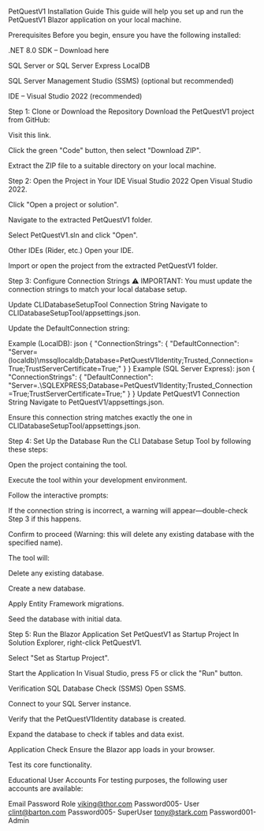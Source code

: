PetQuestV1 Installation Guide
This guide will help you set up and run the PetQuestV1 Blazor application on your local machine.

Prerequisites
Before you begin, ensure you have the following installed:

.NET 8.0 SDK – Download here

SQL Server or SQL Server Express LocalDB

SQL Server Management Studio (SSMS) (optional but recommended)

IDE – Visual Studio 2022 (recommended)

Step 1: Clone or Download the Repository
Download the PetQuestV1 project from GitHub:

Visit this link.

Click the green "Code" button, then select "Download ZIP".

Extract the ZIP file to a suitable directory on your local machine.

Step 2: Open the Project in Your IDE
Visual Studio 2022
Open Visual Studio 2022.

Click "Open a project or solution".

Navigate to the extracted PetQuestV1 folder.

Select PetQuestV1.sln and click "Open".

Other IDEs (Rider, etc.)
Open your IDE.

Import or open the project from the extracted PetQuestV1 folder.

Step 3: Configure Connection Strings
⚠️ IMPORTANT: You must update the connection strings to match your local database setup.

Update CLIDatabaseSetupTool Connection String
Navigate to CLIDatabaseSetupTool/appsettings.json.

Update the DefaultConnection string:

Example (LocalDB):
json
{
  "ConnectionStrings": {
    "DefaultConnection": "Server=(localdb)\\mssqllocaldb;Database=PetQuestV1Identity;Trusted_Connection=True;TrustServerCertificate=True;"
  }
}
Example (SQL Server Express):
json
{
  "ConnectionStrings": {
    "DefaultConnection": "Server=.\\SQLEXPRESS;Database=PetQuestV1Identity;Trusted_Connection=True;TrustServerCertificate=True;"
  }
}
Update PetQuestV1 Connection String
Navigate to PetQuestV1/appsettings.json.

Ensure this connection string matches exactly the one in CLIDatabaseSetupTool/appsettings.json.

Step 4: Set Up the Database
Run the CLI Database Setup Tool by following these steps:

Open the project containing the tool.

Execute the tool within your development environment.

Follow the interactive prompts:

If the connection string is incorrect, a warning will appear—double-check Step 3 if this happens.

Confirm to proceed (Warning: this will delete any existing database with the specified name).

The tool will:

Delete any existing database.

Create a new database.

Apply Entity Framework migrations.

Seed the database with initial data.

Step 5: Run the Blazor Application
Set PetQuestV1 as Startup Project
In Solution Explorer, right-click PetQuestV1.

Select "Set as Startup Project".

Start the Application
In Visual Studio, press F5 or click the "Run" button.

Verification
SQL Database Check (SSMS)
Open SSMS.

Connect to your SQL Server instance.

Verify that the PetQuestV1Identity database is created.

Expand the database to check if tables and data exist.

Application Check
Ensure the Blazor app loads in your browser.

Test its core functionality.

Educational User Accounts
For testing purposes, the following user accounts are available:

Email	Password	Role
viking@thor.com	Password005-	User
clint@barton.com	Password005-	SuperUser
tony@stark.com	Password001-	Admin
